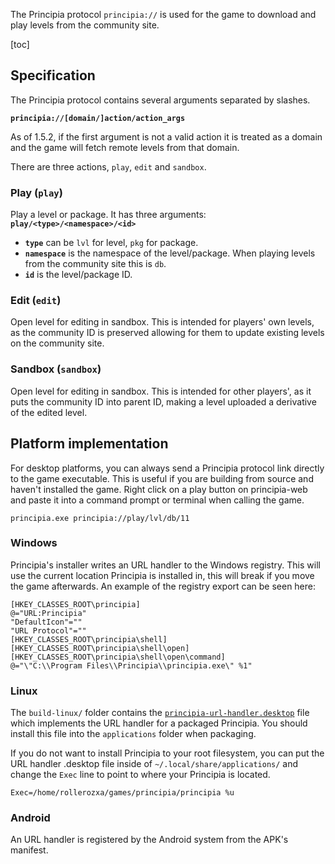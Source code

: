 The Principia protocol `principia://` is used for the game to download and play levels from the community site.

[toc]

## Specification
The Principia protocol contains several arguments separated by slashes.

**`principia://[domain/]action/action_args`**

As of 1.5.2, if the first argument is not a valid action it is treated as a domain and the game will fetch remote levels from that domain.

There are three actions, `play`, `edit` and `sandbox`.

### Play (`play`)
Play a level or package. It has three arguments: **`play/<type>/<namespace>/<id>`**

- **`type`** can be `lvl` for level, `pkg` for package.
- **`namespace`** is the namespace of the level/package. When playing levels from the community site this is `db`.
- **`id`** is the level/package ID.

### Edit (`edit`)
Open level for editing in sandbox. This is intended for players' own levels, as the community ID is preserved allowing for them to update existing levels on the community site.

### Sandbox (`sandbox`)
Open level for editing in sandbox. This is intended for other players', as it puts the community ID into parent ID, making a level uploaded a derivative of the edited level.

## Platform implementation
For desktop platforms, you can always send a Principia protocol link directly to the game executable. This is useful if you are building from source and haven't installed the game. Right click on a play button on principia-web and paste it into a command prompt or terminal when calling the game.

```
principia.exe principia://play/lvl/db/11
```

### Windows
Principia's installer writes an URL handler to the Windows registry. This will use the current location Principia is installed in, this will break if you move the game afterwards. An example of the registry export can be seen here:

```
[HKEY_CLASSES_ROOT\principia]
@="URL:Principia"
"DefaultIcon"=""
"URL Protocol"=""
[HKEY_CLASSES_ROOT\principia\shell]
[HKEY_CLASSES_ROOT\principia\shell\open]
[HKEY_CLASSES_ROOT\principia\shell\open\command]
@="\"C:\\Program Files\\Principia\\principia.exe\" %1"
```

### Linux
The `build-linux/` folder contains the [`principia-url-handler.desktop`](https://github.com/Bithack/principia/blob/master/build-linux/principia-url-handler.desktop) file which implements the URL handler for a packaged Principia. You should install this file into the `applications` folder when packaging.

If you do not want to install Principia to your root filesystem, you can put the URL handler .desktop file inside of `~/.local/share/applications/` and change the `Exec` line to point to where your Principia is located.

```
Exec=/home/rollerozxa/games/principia/principia %u
```

### Android
An URL handler is registered by the Android system from the APK's manifest.